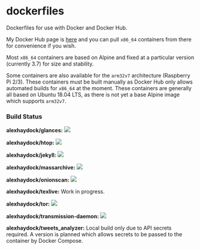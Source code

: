 # dockerfiles
Dockerfiles for use with Docker and Docker Hub.

My Docker Hub page is [here](https://hub.docker.com/u/alexhaydock/) and you can pull `x86_64` containers from there for convenience if you wish.

Most `x86_64` containers are based on Alpine and fixed at a particular version (currently 3.7) for size and stability.

Some containers are also available for the `arm32v7` architecture (Raspberry Pi 2/3). These containers must be built manually as Docker Hub only allows automated builds for `x86_64` at the moment. These containers are generally all based on Ubuntu 18.04 LTS, as there is not yet a base Alpine image which supports `arm32v7`.

### Build Status
**alexhaydock/glances:** [![](https://images.microbadger.com/badges/image/alexhaydock/glances.svg)](https://hub.docker.com/r/alexhaydock/glances "Get your own image badge on microbadger.com")

**alexhaydock/htop:** [![](https://images.microbadger.com/badges/image/alexhaydock/htop.svg)](https://hub.docker.com/r/alexhaydock/htop "Get your own image badge on microbadger.com")

**alexhaydock/jekyll:** [![](https://images.microbadger.com/badges/image/alexhaydock/jekyll.svg)](https://hub.docker.com/r/alexhaydock/jekyll "Get your own image badge on microbadger.com")

**alexhaydock/massarchive:** [![](https://images.microbadger.com/badges/image/alexhaydock/massarchive.svg)](https://hub.docker.com/r/alexhaydock/massarchive "Get your own image badge on microbadger.com")

**alexhaydock/onionscan:** [![](https://images.microbadger.com/badges/image/alexhaydock/onionscan.svg)](https://hub.docker.com/r/alexhaydock/onionscan "Get your own image badge on microbadger.com")

**alexhaydock/texlive:** Work in progress.

**alexhaydock/tor:** [![](https://images.microbadger.com/badges/image/alexhaydock/tor.svg)](https://hub.docker.com/r/alexhaydock/tor "Get your own image badge on microbadger.com")

**alexhaydock/transmission-daemon:** [![](https://images.microbadger.com/badges/image/alexhaydock/transmission-daemon.svg)](https://hub.docker.com/r/alexhaydock/transmission-daemon "Get your own image badge on microbadger.com")

**alexhaydock/tweets_analyzer:** Local build only due to API secrets required. A version is planned which allows secrets to be passed to the container by Docker Compose.
